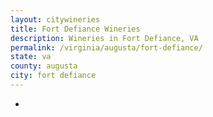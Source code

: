 ```yaml
---
layout: citywineries
title: Fort Defiance Wineries
description: Wineries in Fort Defiance, VA
permalink: /virginia/augusta/fort-defiance/
state: va
county: augusta
city: fort defiance
---
```

-
